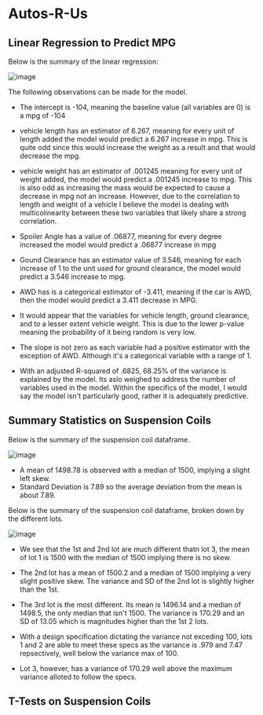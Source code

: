 # Autos-R-Us
## Linear Regression to Predict MPG
Below is the summary of the linear regression:

![image](https://user-images.githubusercontent.com/71575748/162592732-fa18284a-47f5-45c8-822d-2d3f523ef1b1.png)

The following observations can be made for the model.
- The intercept is -104, meaning the baseline value (all variables are 0) is a mpg of -104
- vehicle length has an estimator of 6.267, meaning for every unit of length added the model would predict a 6.267 increase in mpg. This is quite odd since this would increase the weight as a result and that would decrease the mpg.
- vehicle weight has an estimator of .001245 meaning for every unit of weight added, the model would predict a .001245 increase to mpg. This is also odd as increasing the mass would be expected to cause a decrease in mpg not an increase. However, due to the correlation to length and weight of a vehicle I believe the model is dealing with multicolinearity between these two variables that likely share a strong correlation.
- Spoiler Angle has a value of .06877, meaning for every degree increased the model would predict a .06877 increase in mpg
- Gound Clearance has an estimator value of 3.546, meaning for each increase of 1 to the unit used for ground clearance, the model would predict a 3.546 increase to mpg.
- AWD has is a categorical estimator of -3.411, meaning if the car is AWD, then the model would predict a 3.411 decrease in MPG.

- It would appear that the variables for vehicle length, ground clearance, and to a lesser extent vehicle weight. This is due to the lower p-value meaning the probability of it being random is very low.
- The slope is not zero as each variable had a positive estimator with the exception of AWD. Although it's a categorical variable with a range of 1.
- With an adjusted R-squared of .6825, 68.25% of the variance is explained by the model. Its aslo weighed to address the number of variables used in the model. Within the specifics of the model, I would say the model isn't particularly good, rather it is adequately predictive.

## Summary Statistics on Suspension Coils
Below is the summary of the suspension coil dataframe.

![image](https://user-images.githubusercontent.com/71575748/162595210-ac39e1ac-ed93-4247-b513-11981013d5ff.png)

- A mean of 1498.78 is observed with a median of 1500, implying a slight left skew.
- Standard Deviation is 7.89 so the average deviation from the mean is about 7.89.

Below is the summary of the suspension coil dataframe, broken down by the different lots.

![image](https://user-images.githubusercontent.com/71575748/162595352-b5d6ddb9-a4ac-4998-9a95-093e158a44f0.png)

- We see that the 1st and 2nd lot are much different thatn lot 3, the mean of lot 1 is 1500 with the median of 1500 implying there is no skew.
- The 2nd lot has a mean of 1500.2 and a median of 1500 implying a very slight positive skew. The variance and SD of the 2nd lot is slightly higher than the 1st.
- The 3rd lot is the most different. Its mean is 1496.14 and a median of 1498.5, the only median that isn't 1500. The variance is 170.29 and an SD of 13.05 which is magnitudes higher than the 1st 2 lots.

- With a design specification dictating the variance not exceding 100, lots 1 and 2 are able to meet these specs as the variance is .979 and 7.47 repsectively, well below the variance max of 100.
- Lot 3, however, has a variance of 170.29 well above the maximum variance alloted to follow the specs.

## T-Tests on Suspension Coils

